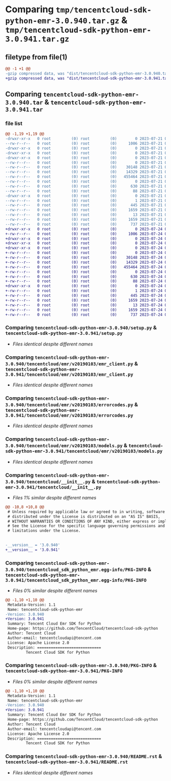 # Comparing `tmp/tencentcloud-sdk-python-emr-3.0.940.tar.gz` & `tmp/tencentcloud-sdk-python-emr-3.0.941.tar.gz`

## filetype from file(1)

```diff
@@ -1 +1 @@
-gzip compressed data, was "dist/tencentcloud-sdk-python-emr-3.0.940.tar", last modified: Fri Jul 21 00:28:48 2023, max compression
+gzip compressed data, was "dist/tencentcloud-sdk-python-emr-3.0.941.tar", last modified: Mon Jul 24 00:36:45 2023, max compression
```

## Comparing `tencentcloud-sdk-python-emr-3.0.940.tar` & `tencentcloud-sdk-python-emr-3.0.941.tar`

### file list

```diff
@@ -1,19 +1,19 @@
-drwxr-xr-x   0 root         (0) root         (0)        0 2023-07-21 00:28:48.000000 tencentcloud-sdk-python-emr-3.0.940/
--rw-r--r--   0 root         (0) root         (0)     1006 2023-07-21 00:28:48.000000 tencentcloud-sdk-python-emr-3.0.940/setup.py
-drwxr-xr-x   0 root         (0) root         (0)        0 2023-07-21 00:28:48.000000 tencentcloud-sdk-python-emr-3.0.940/tencentcloud/
-drwxr-xr-x   0 root         (0) root         (0)        0 2023-07-21 00:28:48.000000 tencentcloud-sdk-python-emr-3.0.940/tencentcloud/emr/
-drwxr-xr-x   0 root         (0) root         (0)        0 2023-07-21 00:28:48.000000 tencentcloud-sdk-python-emr-3.0.940/tencentcloud/emr/v20190103/
--rw-r--r--   0 root         (0) root         (0)        0 2023-07-21 00:28:48.000000 tencentcloud-sdk-python-emr-3.0.940/tencentcloud/emr/v20190103/__init__.py
--rw-r--r--   0 root         (0) root         (0)    30148 2023-07-21 00:28:48.000000 tencentcloud-sdk-python-emr-3.0.940/tencentcloud/emr/v20190103/emr_client.py
--rw-r--r--   0 root         (0) root         (0)    14329 2023-07-21 00:28:48.000000 tencentcloud-sdk-python-emr-3.0.940/tencentcloud/emr/v20190103/errorcodes.py
--rw-r--r--   0 root         (0) root         (0)   455464 2023-07-21 00:28:48.000000 tencentcloud-sdk-python-emr-3.0.940/tencentcloud/emr/v20190103/models.py
--rw-r--r--   0 root         (0) root         (0)        0 2023-07-21 00:28:48.000000 tencentcloud-sdk-python-emr-3.0.940/tencentcloud/emr/__init__.py
--rw-r--r--   0 root         (0) root         (0)      630 2023-07-21 00:28:48.000000 tencentcloud-sdk-python-emr-3.0.940/tencentcloud/__init__.py
--rw-r--r--   0 root         (0) root         (0)       88 2023-07-21 00:28:48.000000 tencentcloud-sdk-python-emr-3.0.940/setup.cfg
-drwxr-xr-x   0 root         (0) root         (0)        0 2023-07-21 00:28:48.000000 tencentcloud-sdk-python-emr-3.0.940/tencentcloud_sdk_python_emr.egg-info/
--rw-r--r--   0 root         (0) root         (0)        1 2023-07-21 00:28:48.000000 tencentcloud-sdk-python-emr-3.0.940/tencentcloud_sdk_python_emr.egg-info/dependency_links.txt
--rw-r--r--   0 root         (0) root         (0)      445 2023-07-21 00:28:48.000000 tencentcloud-sdk-python-emr-3.0.940/tencentcloud_sdk_python_emr.egg-info/SOURCES.txt
--rw-r--r--   0 root         (0) root         (0)     1659 2023-07-21 00:28:48.000000 tencentcloud-sdk-python-emr-3.0.940/tencentcloud_sdk_python_emr.egg-info/PKG-INFO
--rw-r--r--   0 root         (0) root         (0)       13 2023-07-21 00:28:48.000000 tencentcloud-sdk-python-emr-3.0.940/tencentcloud_sdk_python_emr.egg-info/top_level.txt
--rw-r--r--   0 root         (0) root         (0)     1659 2023-07-21 00:28:48.000000 tencentcloud-sdk-python-emr-3.0.940/PKG-INFO
--rw-r--r--   0 root         (0) root         (0)      737 2023-07-21 00:28:48.000000 tencentcloud-sdk-python-emr-3.0.940/README.rst
+drwxr-xr-x   0 root         (0) root         (0)        0 2023-07-24 00:36:45.000000 tencentcloud-sdk-python-emr-3.0.941/
+-rw-r--r--   0 root         (0) root         (0)     1006 2023-07-24 00:36:45.000000 tencentcloud-sdk-python-emr-3.0.941/setup.py
+drwxr-xr-x   0 root         (0) root         (0)        0 2023-07-24 00:36:45.000000 tencentcloud-sdk-python-emr-3.0.941/tencentcloud/
+drwxr-xr-x   0 root         (0) root         (0)        0 2023-07-24 00:36:45.000000 tencentcloud-sdk-python-emr-3.0.941/tencentcloud/emr/
+drwxr-xr-x   0 root         (0) root         (0)        0 2023-07-24 00:36:45.000000 tencentcloud-sdk-python-emr-3.0.941/tencentcloud/emr/v20190103/
+-rw-r--r--   0 root         (0) root         (0)        0 2023-07-24 00:36:45.000000 tencentcloud-sdk-python-emr-3.0.941/tencentcloud/emr/v20190103/__init__.py
+-rw-r--r--   0 root         (0) root         (0)    30148 2023-07-24 00:36:45.000000 tencentcloud-sdk-python-emr-3.0.941/tencentcloud/emr/v20190103/emr_client.py
+-rw-r--r--   0 root         (0) root         (0)    14329 2023-07-24 00:36:45.000000 tencentcloud-sdk-python-emr-3.0.941/tencentcloud/emr/v20190103/errorcodes.py
+-rw-r--r--   0 root         (0) root         (0)   455464 2023-07-24 00:36:45.000000 tencentcloud-sdk-python-emr-3.0.941/tencentcloud/emr/v20190103/models.py
+-rw-r--r--   0 root         (0) root         (0)        0 2023-07-24 00:36:45.000000 tencentcloud-sdk-python-emr-3.0.941/tencentcloud/emr/__init__.py
+-rw-r--r--   0 root         (0) root         (0)      630 2023-07-24 00:36:45.000000 tencentcloud-sdk-python-emr-3.0.941/tencentcloud/__init__.py
+-rw-r--r--   0 root         (0) root         (0)       88 2023-07-24 00:36:45.000000 tencentcloud-sdk-python-emr-3.0.941/setup.cfg
+drwxr-xr-x   0 root         (0) root         (0)        0 2023-07-24 00:36:45.000000 tencentcloud-sdk-python-emr-3.0.941/tencentcloud_sdk_python_emr.egg-info/
+-rw-r--r--   0 root         (0) root         (0)        1 2023-07-24 00:36:45.000000 tencentcloud-sdk-python-emr-3.0.941/tencentcloud_sdk_python_emr.egg-info/dependency_links.txt
+-rw-r--r--   0 root         (0) root         (0)      445 2023-07-24 00:36:45.000000 tencentcloud-sdk-python-emr-3.0.941/tencentcloud_sdk_python_emr.egg-info/SOURCES.txt
+-rw-r--r--   0 root         (0) root         (0)     1659 2023-07-24 00:36:45.000000 tencentcloud-sdk-python-emr-3.0.941/tencentcloud_sdk_python_emr.egg-info/PKG-INFO
+-rw-r--r--   0 root         (0) root         (0)       13 2023-07-24 00:36:45.000000 tencentcloud-sdk-python-emr-3.0.941/tencentcloud_sdk_python_emr.egg-info/top_level.txt
+-rw-r--r--   0 root         (0) root         (0)     1659 2023-07-24 00:36:45.000000 tencentcloud-sdk-python-emr-3.0.941/PKG-INFO
+-rw-r--r--   0 root         (0) root         (0)      737 2023-07-24 00:36:45.000000 tencentcloud-sdk-python-emr-3.0.941/README.rst
```

### Comparing `tencentcloud-sdk-python-emr-3.0.940/setup.py` & `tencentcloud-sdk-python-emr-3.0.941/setup.py`

 * *Files identical despite different names*

### Comparing `tencentcloud-sdk-python-emr-3.0.940/tencentcloud/emr/v20190103/emr_client.py` & `tencentcloud-sdk-python-emr-3.0.941/tencentcloud/emr/v20190103/emr_client.py`

 * *Files identical despite different names*

### Comparing `tencentcloud-sdk-python-emr-3.0.940/tencentcloud/emr/v20190103/errorcodes.py` & `tencentcloud-sdk-python-emr-3.0.941/tencentcloud/emr/v20190103/errorcodes.py`

 * *Files identical despite different names*

### Comparing `tencentcloud-sdk-python-emr-3.0.940/tencentcloud/emr/v20190103/models.py` & `tencentcloud-sdk-python-emr-3.0.941/tencentcloud/emr/v20190103/models.py`

 * *Files identical despite different names*

### Comparing `tencentcloud-sdk-python-emr-3.0.940/tencentcloud/__init__.py` & `tencentcloud-sdk-python-emr-3.0.941/tencentcloud/__init__.py`

 * *Files 1% similar despite different names*

```diff
@@ -10,8 +10,8 @@
 # Unless required by applicable law or agreed to in writing, software
 # distributed under the License is distributed on an "AS IS" BASIS,
 # WITHOUT WARRANTIES OR CONDITIONS OF ANY KIND, either express or implied.
 # See the License for the specific language governing permissions and
 # limitations under the License.
 
 
-__version__ = '3.0.940'
+__version__ = '3.0.941'
```

### Comparing `tencentcloud-sdk-python-emr-3.0.940/tencentcloud_sdk_python_emr.egg-info/PKG-INFO` & `tencentcloud-sdk-python-emr-3.0.941/tencentcloud_sdk_python_emr.egg-info/PKG-INFO`

 * *Files 0% similar despite different names*

```diff
@@ -1,10 +1,10 @@
 Metadata-Version: 1.1
 Name: tencentcloud-sdk-python-emr
-Version: 3.0.940
+Version: 3.0.941
 Summary: Tencent Cloud Emr SDK for Python
 Home-page: https://github.com/TencentCloud/tencentcloud-sdk-python
 Author: Tencent Cloud
 Author-email: tencentcloudapi@tencent.com
 License: Apache License 2.0
 Description: ============================
         Tencent Cloud SDK for Python
```

### Comparing `tencentcloud-sdk-python-emr-3.0.940/PKG-INFO` & `tencentcloud-sdk-python-emr-3.0.941/PKG-INFO`

 * *Files 0% similar despite different names*

```diff
@@ -1,10 +1,10 @@
 Metadata-Version: 1.1
 Name: tencentcloud-sdk-python-emr
-Version: 3.0.940
+Version: 3.0.941
 Summary: Tencent Cloud Emr SDK for Python
 Home-page: https://github.com/TencentCloud/tencentcloud-sdk-python
 Author: Tencent Cloud
 Author-email: tencentcloudapi@tencent.com
 License: Apache License 2.0
 Description: ============================
         Tencent Cloud SDK for Python
```

### Comparing `tencentcloud-sdk-python-emr-3.0.940/README.rst` & `tencentcloud-sdk-python-emr-3.0.941/README.rst`

 * *Files identical despite different names*

